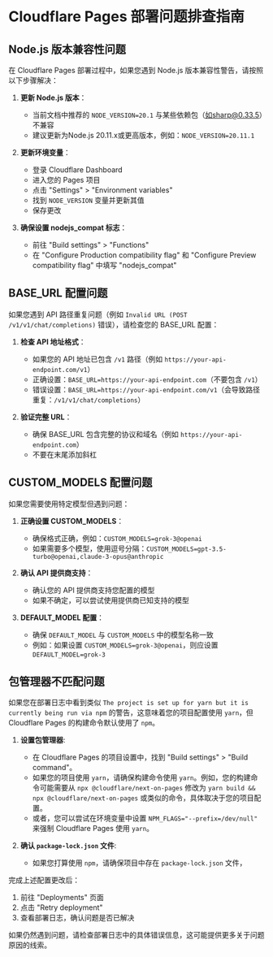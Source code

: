 # Cloudflare Pages 部署问题排查指南

## Node.js 版本兼容性问题

在 Cloudflare Pages 部署过程中，如果您遇到 Node.js 版本兼容性警告，请按照以下步骤解决：

1. **更新 Node.js 版本**：
   - 当前文档中推荐的 `NODE_VERSION=20.1` 与某些依赖包（如sharp@0.33.5）不兼容
   - 建议更新为Node.js 20.11.x或更高版本，例如：`NODE_VERSION=20.11.1`

2. **更新环境变量**：
   - 登录 Cloudflare Dashboard
   - 进入您的 Pages 项目
   - 点击 "Settings" > "Environment variables"
   - 找到 `NODE_VERSION` 变量并更新其值
   - 保存更改

3. **确保设置 nodejs_compat 标志**：
   - 前往 "Build settings" > "Functions"
   - 在 "Configure Production compatibility flag" 和 "Configure Preview compatibility flag" 中填写 "nodejs_compat"

## BASE_URL 配置问题

如果您遇到 API 路径重复问题（例如 `Invalid URL (POST /v1/v1/chat/completions)` 错误），请检查您的 BASE_URL 配置：

1. **检查 API 地址格式**：
   - 如果您的 API 地址已包含 `/v1` 路径（例如 `https://your-api-endpoint.com/v1`）
   - 正确设置：`BASE_URL=https://your-api-endpoint.com`（不要包含 `/v1`）
   - 错误设置：`BASE_URL=https://your-api-endpoint.com/v1`（会导致路径重复：`/v1/v1/chat/completions`）

2. **验证完整 URL**：
   - 确保 BASE_URL 包含完整的协议和域名（例如 `https://your-api-endpoint.com`）
   - 不要在末尾添加斜杠

## CUSTOM_MODELS 配置问题

如果您需要使用特定模型但遇到问题：

1. **正确设置 CUSTOM_MODELS**：
   - 确保格式正确，例如：`CUSTOM_MODELS=grok-3@openai`
   - 如果需要多个模型，使用逗号分隔：`CUSTOM_MODELS=gpt-3.5-turbo@openai,claude-3-opus@anthropic`

2. **确认 API 提供商支持**：
   - 确认您的 API 提供商支持您配置的模型
   - 如果不确定，可以尝试使用提供商已知支持的模型

3. **DEFAULT_MODEL 配置**：
   - 确保 `DEFAULT_MODEL` 与 `CUSTOM_MODELS` 中的模型名称一致
   - 例如：如果设置 `CUSTOM_MODELS=grok-3@openai`，则应设置 `DEFAULT_MODEL=grok-3`

## 包管理器不匹配问题

如果您在部署日志中看到类似 `The project is set up for yarn but it is currently being run via npm` 的警告，这意味着您的项目配置使用 `yarn`，但 Cloudflare Pages 的构建命令默认使用了 `npm`。

1. **设置包管理器**:
   - 在 Cloudflare Pages 的项目设置中，找到 "Build settings" > "Build command"。
   - 如果您的项目使用 `yarn`，请确保构建命令使用 `yarn`。例如，您的构建命令可能需要从 `npx @cloudflare/next-on-pages` 修改为 `yarn build && npx @cloudflare/next-on-pages` 或类似的命令，具体取决于您的项目配置。
   - 或者，您可以尝试在环境变量中设置 `NPM_FLAGS="--prefix=/dev/null"` 来强制 Cloudflare Pages 使用 `yarn`。

2. **确认 `package-lock.json` 文件**:
   - 如果您打算使用 `npm`，请确保项目中存在 `package-lock.json` 文件，

完成上述配置更改后：

1. 前往 "Deployments" 页面
2. 点击 "Retry deployment"
3. 查看部署日志，确认问题是否已解决

如果仍然遇到问题，请检查部署日志中的具体错误信息，这可能提供更多关于问题原因的线索。